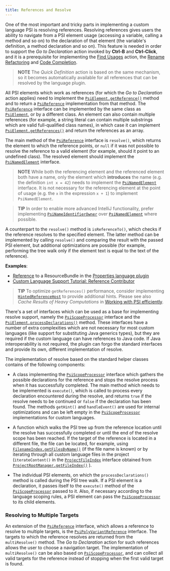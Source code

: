 ```yaml
---
title: References and Resolve
---
```

<!-- Copyright 2000-2020 JetBrains s.r.o. and other contributors. Use of this source code is governed by the Apache 2.0 license that can be found in the LICENSE file. -->

One of the most important and tricky parts in implementing a custom language PSI is resolving references.
Resolving references gives users the ability to navigate from a PSI element usage (accessing a variable, calling a method and so on) to the declaration of that element (the variable's definition, a method declaration and so on).
This feature is needed in order to support the _Go to Declaration_ action invoked by **Ctrl-B** and **Ctrl-Click**, and it is a prerequisite for implementing the [Find Usages](find_usages.md) action, the [Rename Refactoring](rename_refactoring.md) and [Code Completion](code_completion.md).

> **NOTE** The _Quick Definition_ action is based on the same mechanism, so it becomes automatically available for all references that can be resolved by the language plugin.

All PSI elements which work as references (for which the _Go to Declaration_ action applies) need to implement the
[`PsiElement.getReference()`](upsource:///platform/core-api/src/com/intellij/psi/PsiElement.java)
method and to return a
[`PsiReference`](upsource:///platform/core-api/src/com/intellij/psi/PsiReference.java)
implementation from that method.
The
[`PsiReference`](upsource:///platform/core-api/src/com/intellij/psi/PsiReference.java)
interface can be implemented by the same class as
[`PsiElement`](upsource:///platform/core-api/src/com/intellij/psi/PsiElement.java),
or by a different class. An element can also contain multiple references (for example, a string literal can contain multiple substrings which are valid full-qualified class names), in which case it can implement
[`PsiElement.getReferences()`](upsource:///platform/core-api/src/com/intellij/psi/PsiElement.java)
and return the references as an array.

The main method of the
[`PsiReference`](upsource:///platform/core-api/src/com/intellij/psi/PsiReference.java)
interface is `resolve()`, which returns the element to which the reference points, or `null` if it was not possible to resolve the reference to a valid element (for example, should it point to an undefined class). The resolved element should implement the [`PsiNamedElement`](upsource:///platform/core-api/src/com/intellij/psi/PsiNamedElement.java) interface.

> **NOTE** While both the referencing element and the referenced element both have a name, only the element which **introduces** the name (e.g. the definition `int x = 42`) needs to implement the [`PsiNamedElement`](upsource:///platform/core-api/src/com/intellij/psi/PsiNamedElement.java) interface. It is not necessary for the referencing element at the point of usage (e.g. the `x` in the expression `x + 1`) to implement `PsiNamedElement`.

> **TIP** In order to enable more advanced IntelliJ functionality, prefer implementing [`PsiNameIdentifierOwner`](upsource:///platform/core-api/src/com/intellij/psi/PsiNameIdentifierOwner.java) over [`PsiNamedElement`](upsource:///platform/core-api/src/com/intellij/psi/PsiNamedElement.java) where possible.

A counterpart to the `resolve()` method is `isReferenceTo()`, which checks if the reference resolves to the specified element. The latter method can be implemented by calling `resolve()` and comparing the result with the passed PSI element, but additional optimizations are possible (for example, performing the tree walk only if the element text is equal to the text of the reference).


**Examples**:
- [Reference](upsource:///plugins/properties/src/com/intellij/lang/properties/ResourceBundleReference.java)
to a ResourceBundle in the
[Properties language plugin](upsource:///plugins/properties)
- [Custom Language Support Tutorial: Reference Contributor](/tutorials/custom_language_support/reference_contributor.md)

> **TIP** To optimize `getReferences()` performance, consider implementing [`HintedReferenceHost`](upsource:///platform/core-api/src/com/intellij/psi/HintedReferenceHost.java) to provide additional hints. Please see also _Cache Results of Heavy Computations_ in [Working with PSI efficiently](/reference_guide/performance/performance.md#working-with-psi-efficiently).

There's a set of interfaces which can be used as a base for implementing resolve support, namely the
[`PsiScopeProcessor`](upsource:///platform/core-api/src/com/intellij/psi/scope/PsiScopeProcessor.java) interface and the
[`PsiElement.processDeclarations()`](upsource:///platform/core-api/src/com/intellij/psi/PsiElement.java)
method.
These interfaces have a number of extra complexities which are not necessary for most custom languages (like support for substituting Java generics types), but they are required if the custom language can have references to Java code.
If Java interoperability is not required, the plugin can forgo the standard interfaces and provide its own, different implementation of resolve.

The implementation of resolve based on the standard helper classes contains of the following components:

*  A class implementing the
   [`PsiScopeProcessor`](upsource:///platform/core-api/src/com/intellij/psi/scope/PsiScopeProcessor.java)
   interface which gathers the possible declarations for the reference and stops the resolve process when it has successfully completed.
   The main method which needs to be implemented is `execute()`, which is called to process every declaration encountered during the resolve, and returns `true` if the resolve needs to be continued or `false` if the declaration has been found.
   The methods `getHint()` and `handleEvent()` are used for internal optimizations and can be left empty in the
   [`PsiScopeProcessor`](upsource:///platform/core-api/src/com/intellij/psi/scope/PsiScopeProcessor.java)
   implementations for custom languages.

*  A function which walks the PSI tree up from the reference location until the resolve has successfully completed or until the end of the resolve scope has been reached.
   If the target of the reference is located in a different file, the file can be located, for example, using
   [`FilenameIndex.getFilesByName()`](upsource:///platform/indexing-api/src/com/intellij/psi/search/FilenameIndex.java)
   (if the file name is known) or by iterating through all custom language files in the project (`iterateContent()` in the
   [`ProjectFileIndex`](upsource:///platform/projectModel-api/src/com/intellij/openapi/roots/ProjectFileIndex.java)
   interface obtained from
   [`ProjectRootManager.getFileIndex()`](upsource:///platform/projectModel-api/src/com/intellij/openapi/roots/ProjectRootManager.java)
   ).

*  The individual PSI elements, on which the `processDeclarations()` method is called during the PSI tree walk.
   If a PSI element is a declaration, it passes itself to the `execute()` method of the
   [`PsiScopeProcessor`](upsource:///platform/core-api/src/com/intellij/psi/scope/PsiScopeProcessor.java)
   passed to it.
   Also, if necessary according to the language scoping rules, a PSI element can pass the
   [`PsiScopeProcessor`](upsource:///platform/core-api/src/com/intellij/psi/scope/PsiScopeProcessor.java)
   to its child elements.

### Resolving to Multiple Targets
An extension of the
[`PsiReference`](upsource:///platform/core-api/src/com/intellij/psi/PsiReference.java)
interface, which allows a reference to resolve to multiple targets, is the
[`PsiPolyVariantReference`](upsource:///platform/core-api/src/com/intellij/psi/PsiPolyVariantReference.java)
interface.
The targets to which the reference resolves are returned from the `multiResolve()` method.
The _Go to Declaration_ action for such references allows the user to choose a navigation target.
The implementation of `multiResolve()` can be also based on
[`PsiScopeProcessor`](upsource:///platform/core-api/src/com/intellij/psi/scope/PsiScopeProcessor.java),
and can collect all valid targets for the reference instead of stopping when the first valid target is found.


